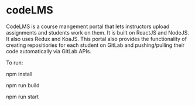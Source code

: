 # codeLMS
CodeLMS is a course mangement portal that lets instructors upload assignments and students work on them. It is built on ReactJS and NodeJS. It also uses Redux and KoaJS. This portal also provides the functionality of creating repositiories for each student on GitLab and pushing/pulling their code automatically via GitLab APIs. 

To run: 

npm install

npm run build

npm run start
